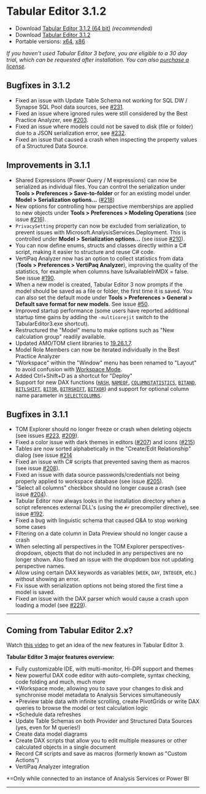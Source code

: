 # Tabular Editor 3.1.2

- Download [Tabular Editor 3.1.2 (64 bit)](https://cdn.tabulareditor.com/files/TabularEditor.3.1.2.x64.msi) _(recommended)_
- Download [Tabular Editor 3.1.2](https://cdn.tabulareditor.com/files/TabularEditor.3.1.2.x86.msi)
- Portable versions: [x64](https://cdn.tabulareditor.com/files/TabularEditor.3.1.2.x64.zip), [x86](https://cdn.tabulareditor.com/files/TabularEditor.3.1.2.x86.zip)

_If you haven't used Tabular Editor 3 before, you are eligible to a 30 day trial, which can be requested after installation. You can also [purchase a license](https://tabulareditor.com/#licensing)._

## Bugfixes in 3.1.2

- Fixed an issue with Update Table Schema not working for SQL DW / Synapse SQL Pool data sources, see [#231](https://github.com/TabularEditor/TabularEditor3/issues/231).
- Fixed an issue where ignored rules were still considered by the Best Practice Analyzer, see [#203](https://github.com/TabularEditor/TabularEditor3/issues/203).
- Fixed an issue where models could not be saved to disk (file or folder) due to a JSON serialization error, see [#232](https://github.com/TabularEditor/TabularEditor3/issues/232).
- Fixed an issue that caused a crash when inspecting the property values of a Structured Data Source.

## Improvements in 3.1.1

- Shared Expressions (Power Query / M expressions) can now be serialized as individual files. You can control the serialization under **Tools > Preferences > Save-to-folder** or for an existing model under **Model > Serialization options...** ([#218](https://github.com/TabularEditor/TabularEditor3/issues/218))
- New options for controlling how perspective memberships are applied to new objects under **Tools > Preferences > Modeling Operations** (see issue [#216](https://github.com/TabularEditor/TabularEditor3/issues/216)).
- `PrivacySetting` property can now be excluded from serialization, to prevent issues with Microsoft.AnalysisServices.Deployment. This is controlled under **Model > Serialization options...** (see issue [#210](https://github.com/TabularEditor/TabularEditor3/issues/210)).
- You can now define enums, structs and classes directly within a C# script, making it easier to structure and reuse C# code.
- VertiPaq Analyzer now has an option to collect statistics from data (**Tools > Preferences > VertiPaq Analyzer**), improving the quality of the statistics, for example when columns have IsAvailableInMDX = false. See issue [#190](https://github.com/TabularEditor/TabularEditor3/issues/290).
- When a new model is created, Tabular Editor 3 now prompts if the model should be saved as a file or folder, the first time it is saved. You can also set the default mode under **Tools > Preferences > General > Default save format for new models**. See issue [#50](https://github.com/TabularEditor/TabularEditor3/issues/50).
- Improved startup performance (some users have reported additional startup time gains by adding the `-multicorejit` switch to the TabularEditor3.exe shortcut).
- Restructured the "Model" menu to make options such as "New calculation group" readily available.
- Updated AMO/TOM client libraries to [19.26.1.7](https://www.nuget.org/packages/Microsoft.AnalysisServices.retail.amd64/).
- Model Role Members can now be iterated individually in the Best Practice Analyzer
- "Workspace" within the "Window" menu has been renamed to "Layout" to avoid confusion with [Workspace Mode](https://docs.tabulareditor.com/te3/tutorials/workspace-mode.html).
- Added Ctrl+Shift+D as a shortcut for "Deploy"
- Support for new DAX functions ([`HASH`](https://dax.guide/hash), [`NAMEOF`](https://dax.guide/nameof), [`COLUMNSTATISTICS`](https://dax.guide/columnstatistics), [`BITAND`](https://dax.guide/bitand), [`BITLSHIFT`](https://dax.guide/bitlshift), [`BITOR`](https://dax.guide/bitor), [`BITRSHIFT`](https://dax.guide/bitrshift), [`BITXOR`](https://dax.guide/bitxor)) and support for optional column name parameter in [`SELECTCOLUMNS`](https://dax.guide/selectcolumns).

## Bugfixes in 3.1.1

- TOM Explorer should no longer freeze or crash when deleting objects (see issues [#223](https://github.com/TabularEditor/TabularEditor3/issues/223), [#209](https://github.com/TabularEditor/TabularEditor3/issues/209)).
- Fixed a color issue with dark themes in editors ([#207](https://github.com/TabularEditor/TabularEditor3/issues/207)) and icons ([#215](https://github.com/TabularEditor/TabularEditor3/issues/215))
- Tables are now sorted alphabetically in the "Create/Edit Relationship" dialog (see issue [#214](https://github.com/TabularEditor/TabularEditor3/issues/214)
- Fixed an issue with C# scripts that prevented saving them as macros (see issue [#208](https://github.com/TabularEditor/TabularEditor3/issues/208)).
- Fixed an issue with data source passwords/credentials not being properly applied to workspace database (see issue [#205](https://github.com/TabularEditor/TabularEditor3/issues/205)).
- "Select all columns" checkbox should no longer cause a crash (see issue [#204](https://github.com/TabularEditor/TabularEditor3/issues/204)).
- Tabular Editor now always looks in the installation directory when a script references external DLL's (using the `#r` precompiler directive), see issue [#192](https://github.com/TabularEditor/TabularEditor3/issues/192).
- Fixed a bug with linguistic schema that caused Q&A to stop working some cases
- Filtering on a date column in Data Preview should no longer cause a crash
- When selecting all perspectives in the TOM Explorer perspectives-dropdown, objects that do not included in any perspectives are no longer shown. Also fixed an issue with the dropdown box not updating perspective names.
- Allow using certain DAX keywords as variables (`WEEK`, `DAY`, `INTEGER`, etc.) without showing an error.
- Fix issue with serialization options not being stored the first time a model is saved.
- Fixed an issue with the DAX parser which would cause a crash upon loading a model (see [#229](https://github.com/TabularEditor/TabularEditor3/issues/229)).

---

## Coming from Tabular Editor 2.x?

Watch [this video](https://www.youtube.com/watch?v=pt3DdcjfImY) to get an idea of the new features in Tabular Editor 3.

**Tabular Editor 3 major features overview:**

- Fully customizable IDE, with multi-monitor, Hi-DPI support and themes
- New powerful DAX code editor with auto-complete, syntax checking, code folding and much, much more
- \*Workspace mode, allowing you to save your changes to disk and synchronise model metadata to Analysis Services simultaneously
- \*Preview table data with infinite scrolling, create PivotGrids or write DAX queries to browse the model or test calculation logic
- \*Schedule data refreshes
- Update Table Schemas on both Provider and Structured Data Sources (yes, even for M queries!)
- Create data model diagrams
- Create DAX scripts that allow you to edit multiple measures or other calculated objects in a single document
- Record C# scripts and save as macros (formerly known as "Custom Actions")
- VertiPaq Analyzer integration

\*=Only while connected to an instance of Analysis Services or Power BI

---